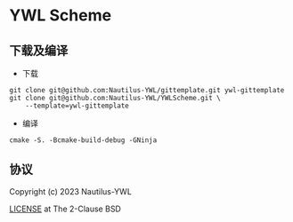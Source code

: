 # YWL Scheme

## 下载及编译

 - 下载
``` shell
git clone git@github.com:Nautilus-YWL/gittemplate.git ywl-gittemplate
git clone git@github.com:Nautilus-YWL/YWLScheme.git \
    --template=ywl-gittemplate
```

 - 编译

``` shell
cmake -S. -Bcmake-build-debug -GNinja
```

## 协议

Copyright (c) 2023 Nautilus-YWL

[LICENSE](LICENSE) at The 2-Clause BSD
